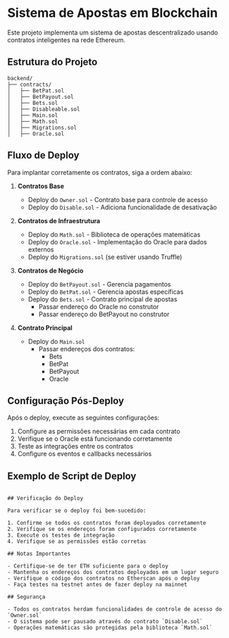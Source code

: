 # Sistema de Apostas em Blockchain

Este projeto implementa um sistema de apostas descentralizado usando contratos inteligentes na rede Ethereum.

## Estrutura do Projeto

```
backend/
├── contracts/
│   ├── BetPat.sol
│   ├── BetPayout.sol
│   ├── Bets.sol
│   ├── Disableable.sol
│   ├── Main.sol
│   ├── Math.sol
│   ├── Migrations.sol
│   ├── Oracle.sol
```

## Fluxo de Deploy

Para implantar corretamente os contratos, siga a ordem abaixo:

1. **Contratos Base**

   - Deploy do `Owner.sol` - Contrato base para controle de acesso
   - Deploy do `Disable.sol` - Adiciona funcionalidade de desativação

2. **Contratos de Infraestrutura**

   - Deploy do `Math.sol` - Biblioteca de operações matemáticas
   - Deploy do `Oracle.sol` - Implementação do Oracle para dados externos
   - Deploy do `Migrations.sol` (se estiver usando Truffle)

3. **Contratos de Negócio**

   - Deploy do `BetPayout.sol` - Gerencia pagamentos
   - Deploy do `BetPat.sol` - Gerencia apostas específicas
   - Deploy do `Bets.sol` - Contrato principal de apostas
     - Passar endereço do Oracle no construtor
     - Passar endereço do BetPayout no construtor

4. **Contrato Principal**
   - Deploy do `Main.sol`
     - Passar endereços dos contratos:
       - Bets
       - BetPat
       - BetPayout
       - Oracle

## Configuração Pós-Deploy

Após o deploy, execute as seguintes configurações:

1. Configure as permissões necessárias em cada contrato
2. Verifique se o Oracle está funcionando corretamente
3. Teste as integrações entre os contratos
4. Configure os eventos e callbacks necessários

## Exemplo de Script de Deploy

```

## Verificação do Deploy

Para verificar se o deploy foi bem-sucedido:

1. Confirme se todos os contratos foram deployados corretamente
2. Verifique se os endereços foram configurados corretamente
3. Execute os testes de integração
4. Verifique se as permissões estão corretas

## Notas Importantes

- Certifique-se de ter ETH suficiente para o deploy
- Mantenha os endereços dos contratos deployados em um lugar seguro
- Verifique o código dos contratos no Etherscan após o deploy
- Faça testes na testnet antes de fazer deploy na mainnet

## Segurança

- Todos os contratos herdam funcionalidades de controle de acesso do `Owner.sol`
- O sistema pode ser pausado através do contrato `Disable.sol`
- Operações matemáticas são protegidas pela biblioteca `Math.sol`
```
